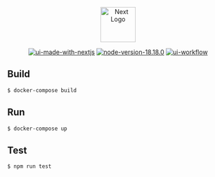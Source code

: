 <p align="center">
  <a href="http://nextjs.org/" target="blank"><img src="https://camo.githubusercontent.com/f21f1fa29dfe5e1d0772b0efe2f43eca2f6dc14f2fede8d9cbef4a3a8210c91d/68747470733a2f2f6173736574732e76657263656c2e636f6d2f696d6167652f75706c6f61642f76313636323133303535392f6e6578746a732f49636f6e5f6c696768745f6261636b67726f756e642e706e67" width="80" alt="Next Logo" /></a>
</p>
<p align="center">
  <a href="https://docs.nestjs.org/" target="_blank"><img src="https://img.shields.io/badge/made%20with-nextjs-red" alt="ui-made-with-nextjs" /></a>
  <a href="https://github.com/svenkang/hobbitlink/blob/main/ui/.nvmrc" target="_blank"><img src="https://img.shields.io/badge/node-v18.18.0-green" alt="node-version-18.18.0" /></a>
  <a href="https://github.com/svenkang/hobbitlink/actions/workflows/ui-workflow.yml" target="_blank"><img src="https://github.com/svenkang/hobbitlink/actions/workflows/ui-workflow.yml/badge.svg" alt="ui-workflow" /></a>
</p>

## Build
```bash
$ docker-compose build
```

## Run
```bash
$ docker-compose up
```

## Test
```bash
$ npm run test
```
